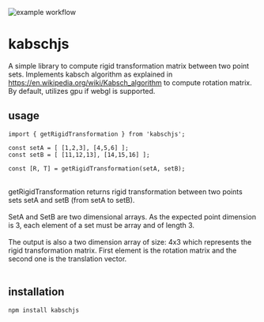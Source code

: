 ![example workflow](https://github.com/sha-kil/kabschjs/actions/workflows/build_test.yml/badge.svg?branch=master)<br>
# kabschjs

A simple library to compute rigid transformation matrix between two point sets.
Implements kabsch algorithm as explained in https://en.wikipedia.org/wiki/Kabsch_algorithm to compute rotation matrix. By default, utilizes gpu if webgl
is supported.

## usage
```
import { getRigidTransformation } from 'kabschjs';

const setA = [ [1,2,3], [4,5,6] ];
const setB = [ [11,12,13], [14,15,16] ];

const [R, T] = getRigidTransformation(setA, setB);
```
<br>
getRigidTransformation returns rigid transformation between two points sets
setA and setB (from setA to setB).<br><br>
SetA and SetB are two dimensional arrays. As the expected point dimension is 3, each element of a set must be array and of length 3.<br><br>
The output is also a two dimension array of size: 4x3 which represents the rigid transformation matrix. First element is the rotation matrix and the second one is the translation vector.
<br><br>

## installation
`npm install kabschjs`